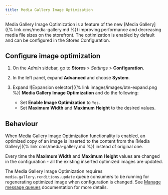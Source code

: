 ```yaml
---
title: Media Gallery Image Optimization
---
```


Media Gallery Image Optimization is a feature of the new [Media Gallery]({% link cms/media-gallery.md %}) improving performance and decreasing media file sizes on the storefront. The optimization is enabled by default and can be configured in the Stores Configuration.

## Configure image optimization

1. On the _Admin_ sidebar, go to **Stores** > _Settings_ > **Configuration**.

1. In the left panel, expand **Advanced** and choose **System**.

1. Expand ![Expansion selector]({% link images/images/btn-expand.png %}) **Media Gallery Image Optimization** and do the following:

   - Set **Enable Image Optimization** to `Yes`.
   - Set **Maximum Width** and **Maximum Height** to the desired values.

## Behaviour

When Media Gallery Image Optimization functionality is enabled, an optimized copy of an image is inserted to the content from the [Media Gallery]({% link cms/media-gallery.md %}) instead of original one.

Every time the **Maximum Width** and **Maximum Height** values are changed in the configuration - all the existing inserted optimized images are updated.

The Media Gallery Image Optimization requires `media.gallery.renditions.update` queue consumers to be running for regenerating optimized image when configuration is changed. See [Manage message queues](https://devdocs.magento.com/guides/v2.4/config-guide/mq/manage-message-queues.html) documentation for more details.

